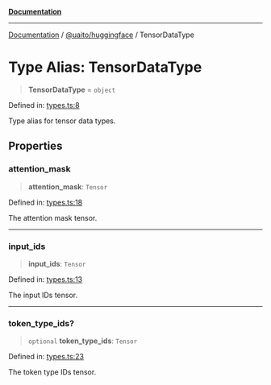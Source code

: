 [**Documentation**](../../../README.md)

***

[Documentation](../../../README.md) / [@uaito/huggingface](../README.md) / TensorDataType

# Type Alias: TensorDataType

> **TensorDataType** = `object`

Defined in: [types.ts:8](https://github.com/elribonazo/uaito/blob/31c0fa3f3740ebed4d8141441f73c3b47e4aa6f9/packages/huggingFace/src/types.ts#L8)

Type alias for tensor data types.

## Properties

### attention\_mask

> **attention\_mask**: `Tensor`

Defined in: [types.ts:18](https://github.com/elribonazo/uaito/blob/31c0fa3f3740ebed4d8141441f73c3b47e4aa6f9/packages/huggingFace/src/types.ts#L18)

The attention mask tensor.

***

### input\_ids

> **input\_ids**: `Tensor`

Defined in: [types.ts:13](https://github.com/elribonazo/uaito/blob/31c0fa3f3740ebed4d8141441f73c3b47e4aa6f9/packages/huggingFace/src/types.ts#L13)

The input IDs tensor.

***

### token\_type\_ids?

> `optional` **token\_type\_ids**: `Tensor`

Defined in: [types.ts:23](https://github.com/elribonazo/uaito/blob/31c0fa3f3740ebed4d8141441f73c3b47e4aa6f9/packages/huggingFace/src/types.ts#L23)

The token type IDs tensor.
